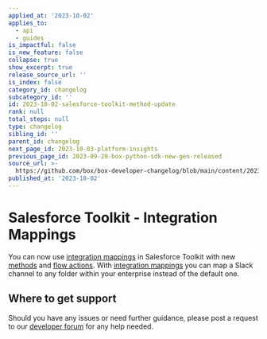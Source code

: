 ```yaml
---
applied_at: '2023-10-02'
applies_to:
  - api
  - guides
is_impactful: false
is_new_feature: false
collapse: true
show_excerpt: true
release_source_url: ''
is_index: false
category_id: changelog
subcategory_id: ''
id: 2023-10-02-salesforce-toolkit-method-update
rank: null
total_steps: null
type: changelog
sibling_id: ''
parent_id: changelog
next_page_id: 2023-10-03-platform-insights
previous_page_id: 2023-09-29-box-python-sdk-new-gen-released
source_url: >-
  https://github.com/box/box-developer-changelog/blob/main/content/2023/10-02-salesforce-toolkit-method-update.md
published_at: '2023-10-02'
---
```

# Salesforce Toolkit - Integration Mappings

You can now use [integration mappings][1] in Salesforce Toolkit with new [methods][2] and [flow actions][3].
With [integration mappings][4] you can map a Slack channel to any folder within your enterprise instead of the default one.

<!-- more -->

## Where to get support

Should you have any issues or need further guidance, please post a request to our [developer forum][5] for any help needed.

[1]: g://integration-mappings/slack-mappings
[2]: g://tooling/salesforce-toolkit/methods/#salesforce_and_slack
[3]: g://tooling/salesforce-toolkit/flow-actions
[4]: r://integration-mappings
[5]: https://forum.box.com/